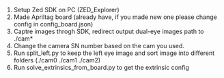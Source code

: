 1. Setup Zed SDK on PC (ZED_Explorer)
2. Made Apriltag board (already have, if you made new one please change config in config_board.json)
3. Captre images throgh SDK, redirect output dual-eye images path to ./cam*
4. Change the camera SN number based on the cam you used.
5. Run split_left.py to keep the left eye image and sort image into different folders (./cam0 ./cam1 ./cam2)
6. Run solve_extrinsics_from_board.py to get the extrinsic config

